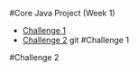 #Core Java Project (Week 1)

* [Challenge 1](#challenge-1)
* [Challenge 2](#challenge-2)
git 
#Challenge 1

#Challenge 2